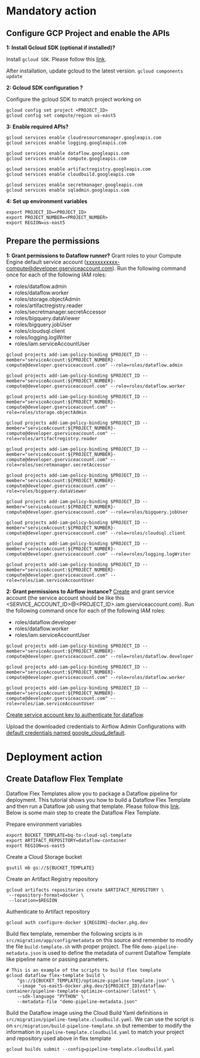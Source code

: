# Mandatory action

## Configure GCP Project and enable the APIs

**1: Install Gcloud SDK (optional if installed)?**

Install `gcloud SDK`. Please follow this [link](https://cloud.google.com/sdk/docs/install).

After installation, update gcloud to the latest version. 
```gcloud components update```


**2: Gcloud SDK configuration ?**

Configure the gcloud SDK to match project working on
```
gcloud config set project <PROJECT_ID>
gcloud config set compute/region us-east5
```


**3: Enable required APIs?**

```
gcloud services enable cloudresourcemanager.googleapis.com 
gcloud services enable logging.googleapis.com

gcloud services enable dataflow.googleapis.com
gcloud services enable compute.googleapis.com

gcloud services enable artifactregistry.googleapis.com 
gcloud services enable cloudbuild.googleapis.com

gcloud services enable secretmanager.googleapis.com
gcloud services enable sqladmin.googleapis.com
```

**4: Set up environment variables**

```
export PROJECT_ID=<PROJECT_ID>
export PROJECT_NUMBER=<PROJECT_NUMBER>
export REGION=us-east5
```

## Prepare the permissions

**1: Grant permissions to Dataflow runner?**
Grant roles to your Compute Engine default service account (xxxxxxxxxxx-compute@developer.gserviceaccount.com). Run the following command once for each of the following IAM roles:
- roles/dataflow.admin
- roles/dataflow.worker
- roles/storage.objectAdmin
- roles/artifactregistry.reader
- roles/secretmanager.secretAccessor
- roles/bigquery.dataViewer
- roles/bigquery.jobUser
- roles/cloudsql.client
- roles/logging.logWriter
- roles/iam.serviceAccountUser

```
gcloud projects add-iam-policy-binding $PROJECT_ID --member="serviceAccount:${PROJECT_NUMBER}-compute@developer.gserviceaccount.com" --role=roles/dataflow.admin

gcloud projects add-iam-policy-binding $PROJECT_ID --member="serviceAccount:${PROJECT_NUMBER}-compute@developer.gserviceaccount.com" --role=roles/dataflow.worker

gcloud projects add-iam-policy-binding $PROJECT_ID --member="serviceAccount:${PROJECT_NUMBER}-compute@developer.gserviceaccount.com" --role=roles/storage.objectAdmin

gcloud projects add-iam-policy-binding $PROJECT_ID --member="serviceAccount:${PROJECT_NUMBER}-compute@developer.gserviceaccount.com" --role=roles/artifactregistry.reader

gcloud projects add-iam-policy-binding $PROJECT_ID --member="serviceAccount:${PROJECT_NUMBER}-compute@developer.gserviceaccount.com" --role=roles/secretmanager.secretAccessor

gcloud projects add-iam-policy-binding $PROJECT_ID --member="serviceAccount:${PROJECT_NUMBER}-compute@developer.gserviceaccount.com" --role=roles/bigquery.dataViewer

gcloud projects add-iam-policy-binding $PROJECT_ID --member="serviceAccount:${PROJECT_NUMBER}-compute@developer.gserviceaccount.com" --role=roles/bigquery.jobUser

gcloud projects add-iam-policy-binding $PROJECT_ID --member="serviceAccount:${PROJECT_NUMBER}-compute@developer.gserviceaccount.com" --role=roles/cloudsql.client

gcloud projects add-iam-policy-binding $PROJECT_ID --member="serviceAccount:${PROJECT_NUMBER}-compute@developer.gserviceaccount.com" --role=roles/logging.logWriter

gcloud projects add-iam-policy-binding $PROJECT_ID --member="serviceAccount:${PROJECT_NUMBER}-compute@developer.gserviceaccount.com" --role=roles/iam.serviceAccountUser
```


**2: Grant permissions to Airflow instance?**
[Create](https://cloud.google.com/iam/docs/service-accounts-create) and grant service account (the service account should be like this <SERVICE_ACCOUNT_ID>@<PROJECT_ID>.iam.gserviceaccount.com). Run the following command once for each of the following IAM roles:
- roles/dataflow.developer
- roles/dataflow.worker
- roles/iam.serviceAccountUser

```
gcloud projects add-iam-policy-binding $PROJECT_ID --member="serviceAccount:${PROJECT_NUMBER}-compute@developer.gserviceaccount.com" --role=roles/dataflow.developer

gcloud projects add-iam-policy-binding $PROJECT_ID --member="serviceAccount:${PROJECT_NUMBER}-compute@developer.gserviceaccount.com" --role=roles/dataflow.worker

gcloud projects add-iam-policy-binding $PROJECT_ID --member="serviceAccount:${PROJECT_NUMBER}-compute@developer.gserviceaccount.com" --role=roles/iam.serviceAccountUser
```

[Create service account key to authenticate for dataflow](https://cloud.google.com/iam/docs/keys-create-delete).

Upload the downloaded credentials to Airflow Admin Configurations with [default credentials named google_cloud_default](https://airflow.apache.org/docs/apache-airflow-providers-google/stable/connections/gcp.html#default-connection-ids).




# Deployment action

## Create Dataflow Flex Template

Dataflow Flex Templates allow you to package a Dataflow pipeline for deployment. This tutorial shows you how to build a Dataflow Flex Template and then run a Dataflow job using that template. Please follow this [link](https://cloud.google.com/dataflow/docs/guides/templates/using-flex-templates#local-shell). Below is some main step to create the Dataflow Flex Template.

Prepare environment variables
```
export BUCKET_TEMPLATE=bq-to-cloud-sql-template
export ARTIFACT_REPOSITORY=dataflow-container
export REGION=us-east5
```


Create a Cloud Storage bucket
```
gsutil mb gs://${BUCKET_TEMPLATE}
```

Create an Artifact Registry repository
```
gcloud artifacts repositories create $ARTIFACT_REPOSITORY \
 --repository-format=docker \
 --location=$REGION
```

Authenticate to Artifact repository
```
gcloud auth configure-docker ${REGION}-docker.pkg.dev
```

Build flex template, remember the following srcipts is in `src/migration/app/config/metadata` on this source and remember to modify the file `build-template.sh` with proper project. The file `demo-pipeline-metadata.json` is used to define the metadata of current Dataflow Template like pipeline name or passing parameters.
```
# This is an example of the scripts to build flex template
gcloud dataflow flex-template build \
    "gs://${BUCKET_TEMPLATE}/optimize-pipeline-template.json" \
    --image "us-east5-docker.pkg.dev/${PROJECT_ID}/dataflow-container/pipeline-template-optimize-container:latest" \
    --sdk-language "PYTHON" \
    --metadata-file "demo-pipeline-metadata.json"
```

Build the Dataflow image using the Cloud Build Yaml definitions in `src/migration/pipeline-template.cloudbuild.yaml`. We can use the script is on `src/migration/build-pipeline-template.sh` but remember to modify the information in `pipeline-template.cloudbuild.yaml` to match your project and repository used above in flex template
```
gcloud builds submit --config=pipeline-template.cloudbuild.yaml
```